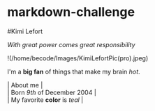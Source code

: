 # markdown-challenge

#Kimi Lefort

*With great power comes great responsibility*

!(/home/becode/Images/KimiLefortPic(pro).jpeg)

I'm a **big fan** of things that make my brain *hot*.

| About me |  
| Born *9th* of December 2004 |  
| My favorite **color** is *teal* |  
